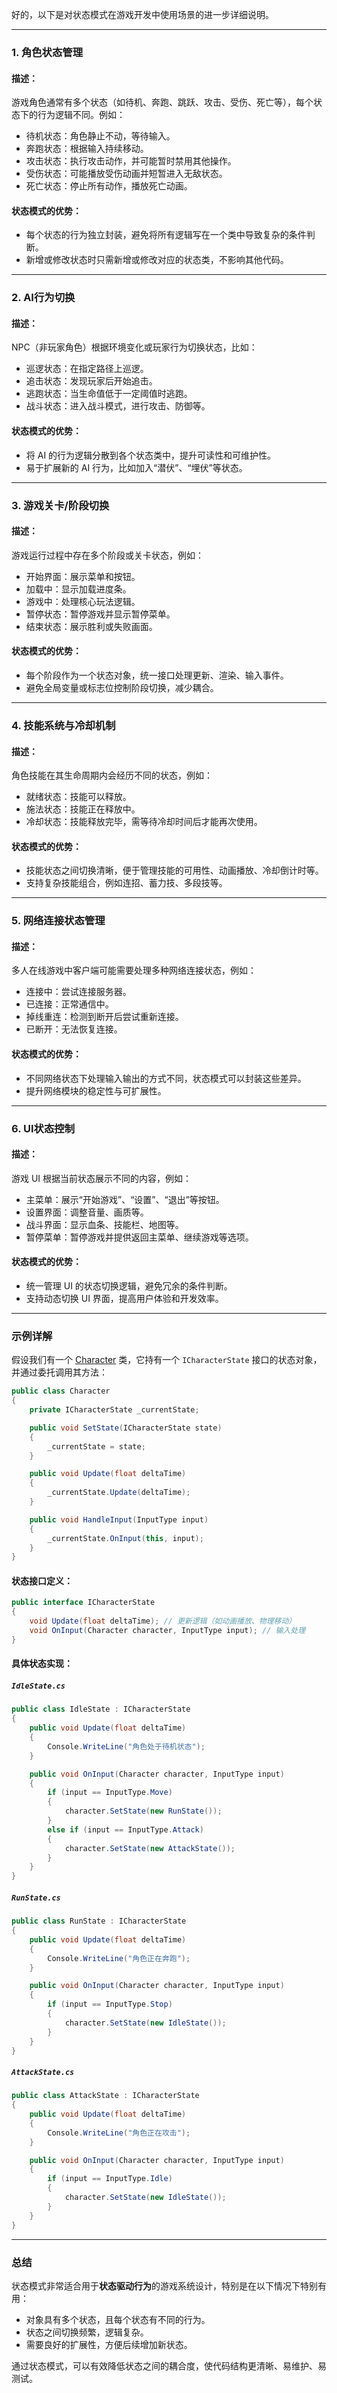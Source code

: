 好的，以下是对状态模式在游戏开发中使用场景的进一步详细说明。

---

### 1. **角色状态管理**

#### 描述：
游戏角色通常有多个状态（如待机、奔跑、跳跃、攻击、受伤、死亡等），每个状态下的行为逻辑不同。例如：

- 待机状态：角色静止不动，等待输入。
- 奔跑状态：根据输入持续移动。
- 攻击状态：执行攻击动作，并可能暂时禁用其他操作。
- 受伤状态：可能播放受伤动画并短暂进入无敌状态。
- 死亡状态：停止所有动作，播放死亡动画。

#### 状态模式的优势：
- 每个状态的行为独立封装，避免将所有逻辑写在一个类中导致复杂的条件判断。
- 新增或修改状态时只需新增或修改对应的状态类，不影响其他代码。

---

### 2. **AI行为切换**

#### 描述：
NPC（非玩家角色）根据环境变化或玩家行为切换状态，比如：

- 巡逻状态：在指定路径上巡逻。
- 追击状态：发现玩家后开始追击。
- 逃跑状态：当生命值低于一定阈值时逃跑。
- 战斗状态：进入战斗模式，进行攻击、防御等。

#### 状态模式的优势：
- 将 AI 的行为逻辑分散到各个状态类中，提升可读性和可维护性。
- 易于扩展新的 AI 行为，比如加入“潜伏”、“埋伏”等状态。

---

### 3. **游戏关卡/阶段切换**

#### 描述：
游戏运行过程中存在多个阶段或关卡状态，例如：

- 开始界面：展示菜单和按钮。
- 加载中：显示加载进度条。
- 游戏中：处理核心玩法逻辑。
- 暂停状态：暂停游戏并显示暂停菜单。
- 结束状态：展示胜利或失败画面。

#### 状态模式的优势：
- 每个阶段作为一个状态对象，统一接口处理更新、渲染、输入事件。
- 避免全局变量或标志位控制阶段切换，减少耦合。

---

### 4. **技能系统与冷却机制**

#### 描述：
角色技能在其生命周期内会经历不同的状态，例如：

- 就绪状态：技能可以释放。
- 施法状态：技能正在释放中。
- 冷却状态：技能释放完毕，需等待冷却时间后才能再次使用。

#### 状态模式的优势：
- 技能状态之间切换清晰，便于管理技能的可用性、动画播放、冷却倒计时等。
- 支持复杂技能组合，例如连招、蓄力技、多段技等。

---

### 5. **网络连接状态管理**

#### 描述：
多人在线游戏中客户端可能需要处理多种网络连接状态，例如：

- 连接中：尝试连接服务器。
- 已连接：正常通信中。
- 掉线重连：检测到断开后尝试重新连接。
- 已断开：无法恢复连接。

#### 状态模式的优势：
- 不同网络状态下处理输入输出的方式不同，状态模式可以封装这些差异。
- 提升网络模块的稳定性与可扩展性。

---

### 6. **UI状态控制**

#### 描述：
游戏 UI 根据当前状态展示不同的内容，例如：

- 主菜单：展示“开始游戏”、“设置”、“退出”等按钮。
- 设置界面：调整音量、画质等。
- 战斗界面：显示血条、技能栏、地图等。
- 暂停菜单：暂停游戏并提供返回主菜单、继续游戏等选项。

#### 状态模式的优势：
- 统一管理 UI 的状态切换逻辑，避免冗余的条件判断。
- 支持动态切换 UI 界面，提高用户体验和开发效率。

---

### 示例详解

假设我们有一个 [Character](file://G:\RiderProjects\DesignPatternExample\9.原型模式\Character.cs#L2-L41) 类，它持有一个 `ICharacterState` 接口的状态对象，并通过委托调用其方法：

```csharp
public class Character
{
    private ICharacterState _currentState;

    public void SetState(ICharacterState state)
    {
        _currentState = state;
    }

    public void Update(float deltaTime)
    {
        _currentState.Update(deltaTime);
    }

    public void HandleInput(InputType input)
    {
        _currentState.OnInput(this, input);
    }
}
```


#### 状态接口定义：

```csharp
public interface ICharacterState
{
    void Update(float deltaTime); // 更新逻辑（如动画播放、物理移动）
    void OnInput(Character character, InputType input); // 输入处理
}
```


#### 具体状态实现：

##### `IdleState.cs`
```csharp
public class IdleState : ICharacterState
{
    public void Update(float deltaTime)
    {
        Console.WriteLine("角色处于待机状态");
    }

    public void OnInput(Character character, InputType input)
    {
        if (input == InputType.Move)
        {
            character.SetState(new RunState());
        }
        else if (input == InputType.Attack)
        {
            character.SetState(new AttackState());
        }
    }
}
```


##### `RunState.cs`
```csharp
public class RunState : ICharacterState
{
    public void Update(float deltaTime)
    {
        Console.WriteLine("角色正在奔跑");
    }

    public void OnInput(Character character, InputType input)
    {
        if (input == InputType.Stop)
        {
            character.SetState(new IdleState());
        }
    }
}
```


##### `AttackState.cs`
```csharp
public class AttackState : ICharacterState
{
    public void Update(float deltaTime)
    {
        Console.WriteLine("角色正在攻击");
    }

    public void OnInput(Character character, InputType input)
    {
        if (input == InputType.Idle)
        {
            character.SetState(new IdleState());
        }
    }
}
```


---

### 总结

状态模式非常适合用于**状态驱动行为**的游戏系统设计，特别是在以下情况下特别有用：

- 对象具有多个状态，且每个状态有不同的行为。
- 状态之间切换频繁，逻辑复杂。
- 需要良好的扩展性，方便后续增加新状态。

通过状态模式，可以有效降低状态之间的耦合度，使代码结构更清晰、易维护、易测试。